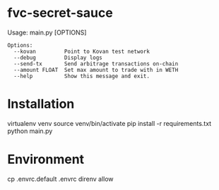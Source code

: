 # fvc-secret-sauce

Usage: main.py [OPTIONS]
```
Options:
  --kovan         Point to Kovan test network
  --debug         Display logs
  --send-tx       Send arbitrage transactions on-chain
  --amount FLOAT  Set max amount to trade with in WETH
  --help          Show this message and exit.
```

# Installation

virtualenv venv
source venv/bin/activate
pip install -r requirements.txt
python main.py

# Environment
cp .envrc.default .envrc
direnv allow
